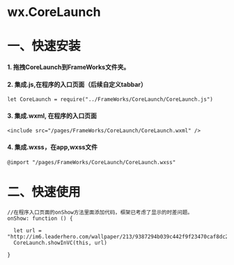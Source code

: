 # wx.CoreLaunch



一、快速安装
==============

#### 1. 拖拽CoreLaunch到FrameWorks文件夹。

#### 2. 集成.js,在程序的入口页面（后续自定义tabbar）

    let CoreLaunch = require("../FrameWorks/CoreLaunch/CoreLaunch.js")

#### 3. 集成.wxml, 在程序的入口页面

    <include src="/pages/FrameWorks/CoreLaunch/CoreLaunch.wxml" />

#### 4. 集成.wxss，在app,wxss文件

    @import "/pages/FrameWorks/CoreLaunch/CoreLaunch.wxss"



二、快速使用
==============

    //在程序入口页面的onShow方法里面添加代码，框架已考虑了显示的时差问题。
    onShow: function () {

      let url = "http://im6.leaderhero.com/wallpaper/213/9387294b039c442f9f23470caf8dc238.jpg"
      CoreLaunch.showInVC(this, url)

    }


